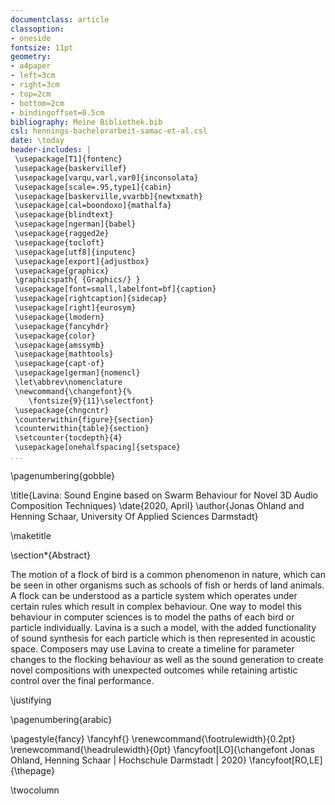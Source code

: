 ```yaml
---
documentclass: article
classoption: 
- oneside
fontsize: 11pt
geometry:
- a4paper
- left=3cm
- right=3cm
- top=2cm
- bottom=2cm
- bindingoffset=0.5cm
bibliography: Meine Bibliothek.bib
csl: hennings-bachelorarbeit-samac-et-al.csl
date: \today
header-includes: |
 \usepackage[T1]{fontenc}
 \usepackage{baskervillef}
 \usepackage[varqu,varl,var0]{inconsolata}
 \usepackage[scale=.95,type1]{cabin}
 \usepackage[baskerville,vvarbb]{newtxmath}
 \usepackage[cal=boondoxo]{mathalfa}
 \usepackage{blindtext}
 \usepackage[ngerman]{babel}
 \usepackage{ragged2e}
 \usepackage{tocloft}
 \usepackage[utf8]{inputenc}
 \usepackage[export]{adjustbox}
 \usepackage{graphicx}
 \graphicspath{ {Graphics/} }
 \usepackage[font=small,labelfont=bf]{caption}
 \usepackage[rightcaption]{sidecap}
 \usepackage[right]{eurosym}
 \usepackage{lmodern}
 \usepackage{fancyhdr}
 \usepackage{color}
 \usepackage{amssymb}
 \usepackage{mathtools}
 \usepackage{capt-of}
 \usepackage[german]{nomencl}
 \let\abbrev\nomenclature
 \newcommand{\changefont}{%
    \fontsize{9}{11}\selectfont}
 \usepackage{chngcntr}
 \counterwithin{figure}{section}
 \counterwithin{table}{section}
 \setcounter{tocdepth}{4} 
 \usepackage[onehalfspacing]{setspace}
...
```




\pagenumbering{gobble}



\title{Lavina: Sound Engine based on Swarm Behaviour for Novel 3D Audio Composition Techniques}
\date{2020, April}
\author{Jonas Ohland and Henning Schaar, University Of Applied Sciences Darmstadt}

\maketitle

\section*{Abstract}

The motion of a flock of bird is a common phenomenon in nature, which can be seen in other organisms such as schools of fish or herds of land animals. A flock can be understood as a particle system which operates under certain rules which result in complex behaviour. 
One way to model this behaviour in computer sciences is to model the paths of each bird or particle individually. Lavina is a such a model, with the added functionality of sound synthesis for each particle which is then represented in acoustic space. Composers may use Lavina to create a timeline for parameter changes to the flocking behaviour as well as the sound generation to create novel compositions with unexpected outcomes while retaining artistic control over the final performance.

\justifying 

\pagenumbering{arabic}

\pagestyle{fancy}
\fancyhf{}
\renewcommand{\footrulewidth}{0.2pt}
\renewcommand{\headrulewidth}{0pt}
\fancyfoot[LO]{\changefont Jonas Ohland, Henning Schaar | Hochschule Darmstadt | 2020}
\fancyfoot[RO,LE]{\thepage}

\twocolumn 

